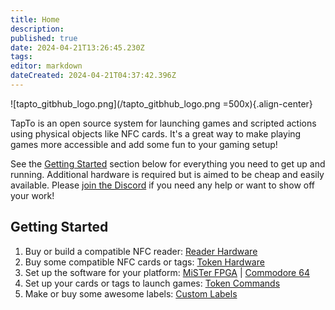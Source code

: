 ```yaml
---
title: Home
description: 
published: true
date: 2024-04-21T13:26:45.230Z
tags: 
editor: markdown
dateCreated: 2024-04-21T04:37:42.396Z
---
```


![tapto_gitbhub_logo.png](/tapto_gitbhub_logo.png =500x){.align-center}

TapTo is an open source system for launching games and scripted actions using physical objects like NFC cards. It's a great way to make playing games more accessible and add some fun to your gaming setup!

See the [Getting Started](#getting-started) section below for everything you need to get up and running. Additional hardware is required but is aimed to be cheap and easily available. Please [join the Discord](https://wizzo.dev/discord) if you need any help or want to show off your work!

## Getting Started

1. Buy or build a compatible NFC reader: [Reader Hardware](docs/readers.md)
2. Buy some compatible NFC cards or tags: [Token Hardware](docs/tokens.md)
3. Set up the software for your platform: [MiSTer FPGA](docs/mister.md) | [Commodore 64](https://github.com/SensoriumEmbedded/TeensyROM/blob/main/docs/NFC_Loader.md)
4. Set up your cards or tags to launch games: [Token Commands](docs/commands.md)
5. Make or buy some awesome labels: [Custom Labels](docs/labels.md)